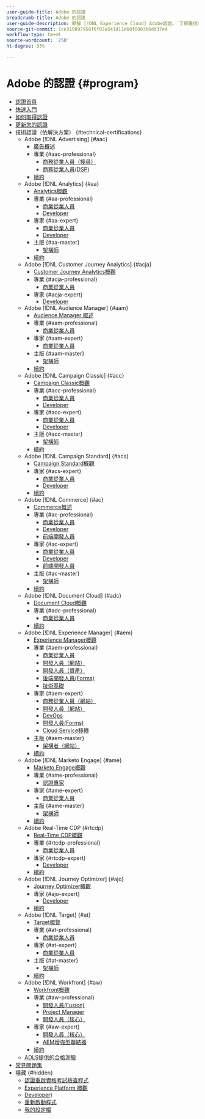 ```yaml
---
user-guide-title: Adobe 的認證
breadcrumb-title: Adobe 的認證
user-guide-description: 瞭解 [!DNL Experience Cloud] Adobe認證。 了解獲得認證能為您做什麼。
source-git-commit: 1ce319897956f6f83a541d11e60f8003b6dd37e4
workflow-type: tm+mt
source-wordcount: '250'
ht-degree: 33%

---
```



# Adobe 的認證 {#program}

+ [認證首頁](overview.md)
+ [快速入門](getting-started.md)
+ [如何取得認證](how-to-get-certified.md)
+ [更新您的認證](renew.md)
+ 技術認證（依解決方案） {#technical-certifications}
   + Adobe [!DNL Advertising] {#aac}
      + [廣告概述](/help/certifications/aac/aac-overview.md)
      + 專業 {#aac-professional}
         + [商務從業人員（搜尋）](/help/certifications/aac/aac-search-p-business.md)
         + [商務從業人員(DSP)](/help/certifications/aac/aac-dsp-p-business.md)
      + [續約](/help/certifications/aac/aac-renew.md)
   + Adobe [!DNL Analytics] {#aa}
      + [Analytics概觀](/help/certifications/aa/aa-overview.md)
      + 專業 {#aa-professional}
         + [商業從業人員](/help/certifications/aa/aa-p-business.md)
         + [Developer](/help/certifications/aa/aa-p-developer.md)
      + 專家 {#aa-expert}
         + [商業從業人員](/help/certifications/aa/aa-e-business.md)
         + [Developer](/help/certifications/aa/aa-e-developer.md)
      + 主版 {#aa-master}
         + [架構師](/help/certifications/aa/aa-m-architect.md)
      + [續約](/help/certifications/aa/aa-renew.md)
   + Adobe [!DNL Customer Journey Analytics] {#acja}
      + [Customer Journey Analytics概觀](/help/certifications/acja/acja-overview.md)
      + 專業 {#acja-professional}
         + [商業從業人員](/help/certifications/acja/acja-p-business.md)
      + 專家 {#acja-expert}
         + [Developer](/help/certifications/acja/acja-e-developer.md)
   + Adobe [!DNL Audience Manager] {#aam}
      + [Audience Manager 概述](/help/certifications/aam/aam-overview.md)
      + 專業 {#aam-professional}
         + [商業從業人員](/help/certifications/aam/aam-p-business.md)
      + 專家 {#aam-expert}
         + [商業從業人員](/help/certifications/aam/aam-e-business.md)
      + 主版 {#aam-master}
         + [架構師](/help/certifications/aam/aam-m-architect.md)
      + [續約](/help/certifications/aam/aam-renew.md)
   + Adobe [!DNL Campaign Classic] {#acc}
      + [Campaign Classic概觀](/help/certifications/acc/acc-overview.md)
      + 專業 {#acc-professional}
         + [商業從業人員](/help/certifications/acc/acc-p-business.md)
         + [Developer](/help/certifications/acc/acc-p-developer.md)
      + 專家 {#acc-expert}
         + [商業從業人員](/help/certifications/acc/acc-e-business.md)
         + [Developer](/help/certifications/acc/acc-e-developer.md)
      + 主版 {#acc-master}
         + [架構師](/help/certifications/acc/acc-m-developer.md)
      + [續約](/help/certifications/acc/acc-renew.md)
   + Adobe [!DNL Campaign Standard] {#acs}
      + [Campaign Standard概觀](/help/certifications/acs/acs-overview.md)
      + 專家 {#acs-expert}
         + [商業從業人員](/help/certifications/acs/acs-e-business.md)
         + [Developer](/help/certifications/acs/acs-e-developer.md)
      + [續約](/help/certifications/acs/acs-renew.md)
   + Adobe [!DNL Commerce] {#ac}
      + [Commerce概述](/help/certifications/ac/ac-overview.md)
      + 專業 {#ac-professional}
         + [商業從業人員](/help/certifications/ac/ac-p-business.md)
         + [Developer](/help/certifications/ac/ac-p-developer.md)
         + [前端開發人員](/help/certifications/ac/ac-p-fedeveloper0623.md)
      + 專家 {#ac-expert}
         + [商業從業人員](/help/certifications/ac/ac-e-business.md)
         + [Developer](/help/certifications/ac/ac-e-developer.md)
         + [前端開發人員](/help/certifications/ac/ac-e-fedeveloper0623.md)
      + 主版 {#ac-master}
         + [架構師](/help/certifications/ac/ac-m-architect.md)
      + [續約](/help/certifications/ac/ac-renew.md)
   + Adobe [!DNL Document Cloud] {#adc}
      + [Document Cloud概觀](/help/certifications/adc/adc-overview.md)
      + 專業 {#adc-professional}
         + [商業從業人員](/help/certifications/adc/adc-p-business.md)
      + [續約](/help/certifications/adc/adc-renew.md)
   + Adobe [!DNL Experience Manager] {#aem}
      + [Experience Manager概觀](/help/certifications/aem/aem-overview.md)
      + 專業 {#aem-professional}
         + [商業從業人員](/help/certifications/aem/aem-p-business.md)
         + [開發人員（網站）](/help/certifications/aem/aem-sites-p-developer.md)
         + [開發人員（資產）](/help/certifications/aem/aem-assets-p-developer.md)
         + [後端開發人員(Forms)](/help/certifications/aem/aem-forms-p-bedeveloper.md)
         + [技術基礎](/help/certifications/aem/aem-p-foundations.md)
      + 專家 {#aem-expert}
         + [商務從業人員（網站）](/help/certifications/aem/aem-sites-e-business.md)
         + [開發人員（網站）](/help/certifications/aem/aem-sites-e-developer.md)
         + [DevOps](/help/certifications/aem/aem-devops-e-engineer.md)
         + [開發人員(Forms)](/help/certifications/aem/aem-forms-e-developer.md)
         + [Cloud Service移轉](/help/certifications/aem/aem-cs-e-migration.md)
      + 主版 {#aem-master}
         + [架構者（網站）](/help/certifications/aem/aem-sites-m-architect.md)
      + [續約](/help/certifications/aem/aem-renew.md)
   + Adobe [!DNL Marketo Engage] {#ame}
      + [Marketo Engage概觀](/help/certifications/ame/ame-overview.md)
      + 專業 {#ame-professional}
         + [認證專家](/help/certifications/ame/ame-p.md)
      + 專家 {#ame-expert}
         + [商業從業人員](/help/certifications/ame/ame-e-business.md)
      + 主版 {#ame-master}
         + [架構師](/help/certifications/ame/ame-m-architect-23-08.md)
      + [續約](/help/certifications/ame/ame-renew.md)
   + Adobe Real-Time CDP {#rtcdp}
      + [Real-Time CDP概觀](/help/certifications/rtcdp/rtcdp-overview.md)
      + 專業 {#rtcdp-professional}
         + [商業從業人員](/help/certifications/rtcdp/rtcdp-p-business.md)
      + 專家 {#rtcdp-expert}
         + [Developer](/help/certifications/rtcdp/rtcdp-e-developer.md)
      + [續約](/help/certifications/rtcdp/rtcdp-renew.md)
   + Adobe [!DNL Journey Optimizer] {#ajo}
      + [Journey Optimizer概觀](/help/certifications/ajo/ajo-overview.md)
      + 專家 {#ajo-expert}
         + [Developer](/help/certifications/ajo/ajo-e-developer-23-10.md)
      + [續約](/help/certifications/ajo/ajo-renew.md)
   + Adobe [!DNL Target] {#at}
      + [Target概覽](/help/certifications/at/at-overview.md)
      + 專業 {#at-professional}
         + [商業從業人員](/help/certifications/at/at-p-business.md)
      + 專家 {#at-expert}
         + [商業從業人員](/help/certifications/at/at-e-business.md)
      + 主版 {#at-master}
         + [架構師](/help/certifications/at/at-m-architect0623.md)
      + [續約](/help/certifications/at/at-renew.md)
   + Adobe [!DNL Workfront] {#aw}
      + [Workfront概觀](/help/certifications/aw/aw-overview.md)
      + 專業 {#aw-professional}
         + [開發人員(Fusion)](/help/certifications/aw/aw-fusion-p-developer.md)
         + [Project Manager](/help/certifications/aw/aw-p-project-manager.md)
         + [開發人員（核心）](/help/certifications/aw/aw-core-p-developer-23-12.md)
      + 專家 {#aw-expert}
         + [開發人員（核心）](/help/certifications/aw/aw-core-e-developer-23-08.md)
         + [AEM增強型聯結器](/help/certifications/aw/aw-aem-e-connector.md)
      + [續約](/help/certifications/aw/aw-renew.md)
   + [ADLS提供的合格測驗](https://learning.adobe.com/certification/credentials)
+ [常見問題集](faq.md)
+ 隱藏 {#hidden}
   + [認證重啟資格考試檢查程式](exam-eligibility-check.md)
   + [Experience Platform 概觀](/help/certifications/aep/aep-overview.md)
   + [Developer)](/help/certifications/aep/aep-e-foundations.md)
   + [重新啟動程式](restart-program.md)
   + [我的設定檔](my-profile.md)